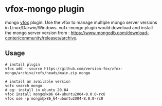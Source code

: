 # vfox-mongo plugin

mongo [vfox](https://github.com/version-fox) plugin. Use the vfox to manage multiple mongo server versions in Linux/Darwin/Windows. vofx-mongo plugin would download and install the mongo server version from : https://www.mongodb.com/download-center/community/releases/archive.

## Usage

```shell
# install plugin
vfox add --source https://github.com/version-fox/vfox-mongo/archive/refs/heads/main.zip mongo

# install an available version
vofx search mongo
# eg: install in ubuntu 20.04
vfox install mongo@x86_64-ubuntu2004-8.0.0-rc0
vfox use -p mongo@x86_64-ubuntu2004-8.0.0-rc0
```
